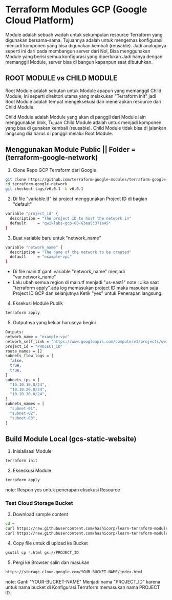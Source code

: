 # Terraform Modules GCP (Google Cloud Platform)
Module adalah sebuah wadah untuk sekumpulan resource Terraform yang digunakan bersama-sama. Tujuannya adalah untuk mengemas konfigurasi menjadi komponen yang bisa digunakan kembali (reusable). Jadi analoginya seperti ini dari pada membangun server dari Nol, Bisa menggunakan Module yang berisi semua konfigurasi yang diperlukan.Jadi hanya dengan memanggil Module, server bisa di bangun kapanpun saat dibutuhkan.

## ROOT MODULE vs CHILD MODULE
Root Module adalah sebutan untuk Module apapun yang memanggil Child Module, Ini seperti direktori utama yang melakukan "Terraform init" jadi Root Module adalah tempat mengeksekusi dan menerapkan resource dari Child Module.

Child Module adalah Module yang akan di panggil dari Module lain menggunakan blok, Tujuan Child Module adalah untuk menjadi komponen yang bisa di gunakan kembali (reusable). Child Module tidak bisa di jalankan langsung dia harus di panggil melalui Root Module.

## Menggunakan Module Public || Folder = (terraform-google-network)

1. Clone Repo GCP Terraform dari Google
```bash
git clone https://github.com/terraform-google-modules/terraform-google-network
cd terraform-google-network
git checkout tags/v6.0.1 -b v6.0.1
```

2. Di file "variable.tf" isi project menggunakan Project ID di bagian "default"
```bash
variable "project_id" {
  description = "The project ID to host the network in"
  default     = "qwiklabs-gcp-00-63ea5c371a45"
}
```

3. Buat variable baru untuk "network_name"
```bash
variable "network_name" {
  description = "The name of the network to be created"
  default     = "example-vpc"
}
```

- Di file main.tf ganti variable "network_name" menjadi "var.network_name"
- Lalu ubah semua region di main.tf menjadi "us-east1"
note : Jika saat "terraform apply" ada log memasukan project ID maka masukan saja Project ID GCP dan selanjutnya Ketik "yes" untuk Penerapan langsung.

4. Eksekusi Module Publik
```bash
terraform apply
```

5. Outputnya yang keluar harusnya begini 
```bash
Outputs:
network_name = "example-vpc"
network_self_link = "https://www.googleapis.com/compute/v1/projects/qwiklabs-gcp-01-a68489b0625b/global/networks/example-vpc"
project_id = "PROJECT_ID"
route_names = []
subnets_flow_logs = [
  false,
  true,
  true,
]
subnets_ips = [
  "10.10.10.0/24",
  "10.10.20.0/24",
  "10.10.30.0/24",
]
subnets_names = [
  "subnet-01",
  "subnet-02",
  "subnet-03",
]
```

## Build Module Local (gcs-static-website)

1. Inisialisasi Module
```bash
terraform init
```

2. Ekseskusi Module
```bash
terraform apply
```
note: Respon yes untuk penerapan eksekusi Resource

### Test Cloud Storage Bucket
3. Download sample content
```bash
cd ~
curl https://raw.githubusercontent.com/hashicorp/learn-terraform-modules/master/modules/aws-s3-static-website-bucket/www/index.html > index.html
curl https://raw.githubusercontent.com/hashicorp/learn-terraform-modules/blob/master/modules/aws-s3-static-website-bucket/www/error.html > error.html
```

4. Copy file untuk di upload ke Bucket
```bash
gsutil cp *.html gs://PROJECT_ID
```

5. Pergi ke Browser salin dan masukan
```bash
https://storage.cloud.google.com/YOUR-BUCKET-NAME/index.html
```
note: Ganti "YOUR-BUCKET-NAME" Menjadi nama "PROJECT_ID" karena untuk nama bucket di Konfigurasi Terraform memasukan nama PROJECT ID.
